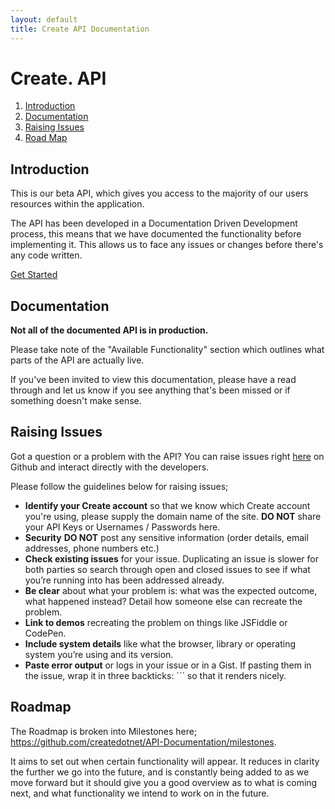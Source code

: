```yaml
---
layout: default
title: Create API Documentation
---
```


# Create. API

1. [Introduction](#introduction)
1. [Documentation](#documentation)
1. [Raising Issues](#raising-issues)
1. [Road Map](#road-map)

## Introduction
This is our beta API, which gives you access to the majority of our users resources within the application. 

The API has been developed in a Documentation Driven Development process, this means that we have documented the functionality before implementing it. This allows us to face any issues or changes before there's any code written. 

[Get Started](get-started.html)

## Documentation

**Not all of the documented API is in production.**

Please take note of the "Available Functionality" section which outlines what parts of the API are actually live. 

If you've been invited to view this documentation, please have a read through and let us know if you see anything that's been missed or if something doesn't make sense.
	
## Raising Issues
Got a question or a problem with the API? You can raise issues right [here](https://github.com/createdotnet/API-Documentation/issues) on Github and interact directly with the developers. 

Please follow the guidelines below for raising issues;

* **Identify your Create account** so that we know which Create account you're using, please supply the domain name of the site. **DO NOT** share your API Keys or Usernames / Passwords here.
* **Security** **DO NOT** post any sensitive information (order details, email addresses, phone numbers etc.)
* **Check existing issues** for your issue. Duplicating an issue is slower for both parties so search through open and closed issues to see if what you’re running into has been addressed already.
* **Be clear** about what your problem is: what was the expected outcome, what happened instead? Detail how someone else can recreate the problem.
* **Link to demos** recreating the problem on things like JSFiddle or CodePen.
* **Include system details** like what the browser, library or operating system you’re using and its version.
* **Paste error output** or logs in your issue or in a Gist. If pasting them in the issue, wrap it in three backticks: ``` so that it renders nicely.

## Roadmap
The Roadmap is broken into Milestones here; https://github.com/createdotnet/API-Documentation/milestones. 

It aims to set out when certain functionality will appear. It reduces in clarity the further we go into the future, and is constantly being added to as we move forward but it should give you a good overview as to what is coming next, and what functionality we intend to work on in the future.